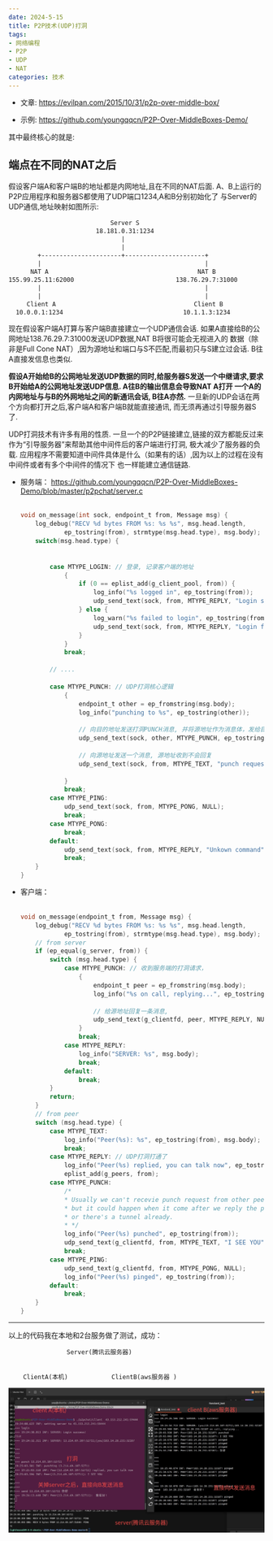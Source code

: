 ```yaml
---
date: 2024-5-15
title: P2P技术(UDP)打洞
tags:
- 网络编程
- P2P
- UDP
- NAT
categories: 技术
---
```


- 文章: https://evilpan.com/2015/10/31/p2p-over-middle-box/

- 示例: https://github.com/youngqqcn/P2P-Over-MiddleBoxes-Demo/


其中最终核心的就是:

## 端点在不同的NAT之后
假设客户端A和客户端B的地址都是内网地址,且在不同的NAT后面. A、B上运行的P2P应用程序和服务器S都使用了UDP端口1234,A和B分别初始化了 与Server的UDP通信,地址映射如图所示:

```
                            Server S
                        18.181.0.31:1234
                               |
                               |
        +----------------------+----------------------+
        |                                             |
      NAT A                                         NAT B
155.99.25.11:62000                            138.76.29.7:31000
        |                                             |
        |                                             |
     Client A                                      Client B
  10.0.0.1:1234                                 10.1.1.3:1234
```


现在假设客户端A打算与客户端B直接建立一个UDP通信会话. 如果A直接给B的公网地址138.76.29.7:31000发送UDP数据,NAT B将很可能会无视进入的 数据（除非是Full Cone NAT）,因为源地址和端口与S不匹配,而最初只与S建立过会话. B往A直接发信息也类似.

**假设A开始给B的公网地址发送UDP数据的同时,给服务器S发送一个中继请求,要求B开始给A的公网地址发送UDP信息. A往B的输出信息会导致NAT A打开 一个A的内网地址与与B的外网地址之间的新通讯会话, B往A亦然.** 一旦新的UDP会话在两个方向都打开之后,客户端A和客户端B就能直接通讯, 而无须再通过引导服务器S了.

UDP打洞技术有许多有用的性质. 一旦一个的P2P链接建立,链接的双方都能反过来作为“引导服务器”来帮助其他中间件后的客户端进行打洞, 极大减少了服务器的负载. 应用程序不需要知道中间件具体是什么（如果有的话）,因为以上的过程在没有中间件或者有多个中间件的情况下 也一样能建立通信链路.




- 服务端： https://github.com/youngqqcn/P2P-Over-MiddleBoxes-Demo/blob/master/p2pchat/server.c

    ```c

    void on_message(int sock, endpoint_t from, Message msg) {
        log_debug("RECV %d bytes FROM %s: %s %s", msg.head.length,
                ep_tostring(from), strmtype(msg.head.type), msg.body);
        switch(msg.head.type) {


            case MTYPE_LOGIN: // 登录, 记录客户端的地址
                {
                    if (0 == eplist_add(g_client_pool, from)) {
                        log_info("%s logged in", ep_tostring(from));
                        udp_send_text(sock, from, MTYPE_REPLY, "Login success!");
                    } else {
                        log_warn("%s failed to login", ep_tostring(from));
                        udp_send_text(sock, from, MTYPE_REPLY, "Login failed");
                    }
                }
                break;

            // ....

            case MTYPE_PUNCH: // UDP打洞核心逻辑
                {
                    endpoint_t other = ep_fromstring(msg.body);
                    log_info("punching to %s", ep_tostring(other));

                    // 向目的地址发送打洞PUNCH消息, 并将源地址作为消息体，发给目的地址
                    udp_send_text(sock, other, MTYPE_PUNCH, ep_tostring(from));

                    // 向源地址发送一个消息, 源地址收到不会回复
                    udp_send_text(sock, from, MTYPE_TEXT, "punch request sent");

                }
                break;
            case MTYPE_PING:
                udp_send_text(sock, from, MTYPE_PONG, NULL);
                break;
            case MTYPE_PONG:
                break;
            default:
                udp_send_text(sock, from, MTYPE_REPLY, "Unkown command");
                break;
        }
    }

    ```


- 客户端：

    ```c

    void on_message(endpoint_t from, Message msg) {
        log_debug("RECV %d bytes FROM %s: %s %s", msg.head.length,
                ep_tostring(from), strmtype(msg.head.type), msg.body);
        // from server
        if (ep_equal(g_server, from)) {
            switch (msg.head.type) {
                case MTYPE_PUNCH: // 收到服务端的打洞请求，
                    {
                        endpoint_t peer = ep_fromstring(msg.body);
                        log_info("%s on call, replying...", ep_tostring(peer));

                        // 给源地址回复一条消息,
                        udp_send_text(g_clientfd, peer, MTYPE_REPLY, NULL);
                    }
                    break;
                case MTYPE_REPLY:
                    log_info("SERVER: %s", msg.body);
                    break;
                default:
                    break;
            }
            return;
        }
        // from peer
        switch (msg.head.type) {
            case MTYPE_TEXT:
                log_info("Peer(%s): %s", ep_tostring(from), msg.body);
                break;
            case MTYPE_REPLY: // UDP打洞打通了
                log_info("Peer(%s) replied, you can talk now", ep_tostring(from));
                eplist_add(g_peers, from);
            case MTYPE_PUNCH:
                /*
                * Usually we can't recevie punch request from other peer directly,
                * but it could happen when it come after we reply the punch request from server,
                * or there's a tunnel already.
                * */
                log_info("Peer(%s) punched", ep_tostring(from));
                udp_send_text(g_clientfd, from, MTYPE_TEXT, "I SEE YOU");
                break;
            case MTYPE_PING:
                udp_send_text(g_clientfd, from, MTYPE_PONG, NULL);
                log_info("Peer(%s) pinged", ep_tostring(from));
            default:
                break;
        }
    }
    ```




-----------------


以上的代码我在本地和2台服务做了测试，成功：

```
                Server(腾讯云服务器)


    ClientA(本机)            ClientB(aws服务器 )

```

![](https://raw.githubusercontent.com/youngqqcn/repo4picgo/master/img/udp_punch.jpg)
